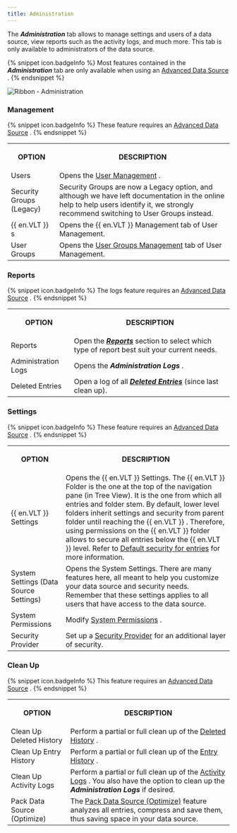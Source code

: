 ```yaml
---
title: Administration
---
```

The ***Administration*** tab allows to manage settings and users of a data source, view reports such as the activity logs, and much more. This tab is only available to administrators of the data source. 

{% snippet icon.badgeInfo %} 
Most features contained in the ***Administration*** tab are only available when using an [Advanced Data Source](/rdm/windows/data-sources/data-sources-types/advanced-data-sources/) . 
{% endsnippet %}
 
![Ribbon - Administration](/img/en/rdm/windows/clip10692.png) 

### Management 

{% snippet icon.badgeInfo %} 
These feature requires an [Advanced Data Source](/rdm/windows/data-sources/data-sources-types/advanced-data-sources/) . 
{% endsnippet %}
 
<table>
	<tr>
		<th>

OPTION 
		</th>
		<th>
DESCRIPTION 
		</th>
	</tr>
	<tr>
		<td>
Users 
		</td>
		<td>
Opens the [User Management](/rdm/windows/commands/administration/management/user-management/) . 
		</td>
	</tr>
	<tr>
		<td>
Security Groups (Legacy) 
		</td>
		<td>
Security Groups are now a Legacy option, and although we have left documentation in the online help to help users identify it, we strongly recommend switching to User Groups instead. 
		</td>
	</tr>
	<tr>
		<td>
{{ en.VLT }} s 
		</td>
		<td>
Opens the {{ en.VLT }} Management tab of User Management. 
		</td>
	</tr>
	<tr>
		<td>
User Groups 
		</td>
		<td>
Opens the [User Groups Management](/rdm/windows/commands/administration/management/user-groups-management/) tab of User Management. 
		</td>
	</tr>
</table>

### Reports 

{% snippet icon.badgeInfo %} 
The logs feature requires an [Advanced Data Source](/rdm/windows/data-sources/data-sources-types/advanced-data-sources/) . 
{% endsnippet %}
 
<table>
	<tr>
		<th>

OPTION 
		</th>
		<th>
DESCRIPTION 
		</th>
	</tr>
	<tr>
		<td>
Reports 
		</td>
		<td>
Open the [***Reports***](/rdm/windows/commands/administration/reports/) section to select which type of report best suit your current needs. 
		</td>
	</tr>
	<tr>
		<td>
Administration Logs 
		</td>
		<td>
Opens the ***Administration Logs*** . 
		</td>
	</tr>
	<tr>
		<td>
Deleted Entries 
		</td>
		<td>
Open a log of all [***Deleted Entries***](/rdm/windows/commands/administration/reports/deleted-entries/) (since last clean up). 
		</td>
	</tr>
</table>

### Settings 

{% snippet icon.badgeInfo %} 
These feature requires an [Advanced Data Source](/rdm/windows/data-sources/data-sources-types/advanced-data-sources/) . 
{% endsnippet %}
 
<table>
	<tr>
		<th>

OPTION 
		</th>
		<th>
DESCRIPTION 
		</th>
	</tr>
	<tr>
		<td>
{{ en.VLT }} Settings 
		</td>
		<td>
Opens the {{ en.VLT }} Settings. The {{ en.VLT }} Folder is the one at the top of the navigation pane (in Tree View). It is the one from which all entries and folder stem. By default, lower level folders inherit settings and security from parent folder until reaching the {{ en.VLT }} . Therefore, using permissions on the {{ en.VLT }} folder allows to secure all entries below the {{ en.VLT }} level. Refer to [Default security for entries](/rdm/windows/commands/administration/settings/vault-settings/default-security-entries/) for more information. 
		</td>
	</tr>
	<tr>
		<td>
System Settings (Data Source Settings) 
		</td>
		<td>
Opens the System Settings. There are many features here, all meant to help you customize your data source and security needs. Remember that these settings applies to all users that have access to the data source. 
		</td>
	</tr>
	<tr>
		<td>
System Permissions 
		</td>
		<td>
Modify [System Permissions](/rdm/windows/commands/administration/settings/system-permissions/) . 
		</td>
	</tr>
	<tr>
		<td>
Security Provider 
		</td>
		<td>
Set up a [Security Provider](/rdm/windows/commands/administration/settings/security-providers/) for an additional layer of security. 
		</td>
	</tr>
</table>

### Clean Up 

{% snippet icon.badgeInfo %} 
This feature requires an [Advanced Data Source](/rdm/windows/data-sources/data-sources-types/advanced-data-sources/) . 
{% endsnippet %}
 
<table>
	<tr>
		<th>

OPTION 
		</th>
		<th>
DESCRIPTION 
		</th>
	</tr>
	<tr>
		<td>
Clean Up Deleted History 
		</td>
		<td>
Perform a partial or full clean up of the [Deleted History](/rdm/windows/commands/administration/clean-up/deleted-history/) . 
		</td>
	</tr>
	<tr>
		<td>
Clean Up Entry History 
		</td>
		<td>
Perform a partial or full clean up of the [Entry History](/rdm/windows/commands/administration/clean-up/entries-history/) . 
		</td>
	</tr>
	<tr>
		<td>
Clean Up Activity Logs 
		</td>
		<td>
Perform a partial or full clean up of the [Activity Logs](/rdm/windows/commands/administration/clean-up/logs/) . You also have the option to clean up the ***Administration Logs*** if desired. 
		</td>
	</tr>
	<tr>
		<td>
Pack Data Source (Optimize) 
		</td>
		<td>
The [Pack Data Source (Optimize)](/rdm/windows/commands/administration/clean-up/pack-data-source-optimize/) feature analyzes all entries, compress and save them, thus saving space in your data source. 
		</td>
	</tr>
</table>




